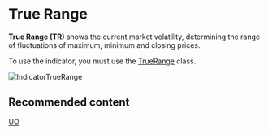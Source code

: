# True Range

**True Range (TR)** shows the current market volatility, determining the range of fluctuations of maximum, minimum and closing prices. 

To use the indicator, you must use the [TrueRange](../api/StockSharp.Algo.Indicators.TrueRange.html) class. 

![IndicatorTrueRange](~/images/IndicatorTrueRange.png)

## Recommended content

[UO](IndicatorUltimateOscillator.md)
